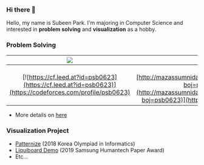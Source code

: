 ### Hi there 👋

Hello, my name is Subeen Park. I'm majoring in Computer Science and interested in **problem solving** and **visualization** as a hobby.

### Problem Solving

| [![](http://st.codeforces.com/s/37194/images/codeforces-logo-with-telegram.png)](http://codeforces.com) | [![](https://d2gd6pc034wcta.cloudfront.net/images/logo.png)](https://www.acmicpc.net) |
|:-:|:-:|
| [![https://cf.leed.at?id=psb0623](https://cf.leed.at?id=psb0623)](https://codeforces.com/profile/psb0623) | [![http://mazassumnida.wtf/api/generate_badge?boj=psb0623](http://mazassumnida.wtf/api/generate_badge?boj=psb0623)](https://solved.ac/psb0623) |

- More details on [here]()

### Visualization Project

- [Patternize]() (2018 Korea Olympiad in Informatics)
- [Liquiboard Demo]() (2019 Samsung Humantech Paper Award)
- Etc...
